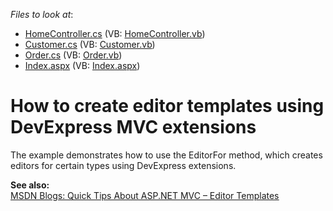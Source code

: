 <!-- default file list -->
*Files to look at*:

* [HomeController.cs](./CS/Controllers/HomeController.cs) (VB: [HomeController.vb](./VB/Controllers/HomeController.vb))
* [Customer.cs](./CS/Models/Customer.cs) (VB: [Customer.vb](./VB/Models/Customer.vb))
* [Order.cs](./CS/Models/Order.cs) (VB: [Order.vb](./VB/Models/Order.vb))
* [Index.aspx](./CS/Views/Home/Index.aspx) (VB: [Index.aspx](./VB/Views/Home/Index.aspx))
<!-- default file list end -->
# How to create editor templates using DevExpress MVC extensions


<p>The example demonstrates how to use the EditorFor method, which creates editors for certain types using DevExpress extensions.</p><p><strong>See also:</strong><br />
<a href="http://blogs.msdn.com/b/nunos/archive/2010/02/08/quick-tips-about-asp-net-mvc-editor-templates.aspx"><u>MSDN Blogs: Quick Tips About ASP.NET MVC – Editor Templates</u></a><br />
</p>

<br/>


